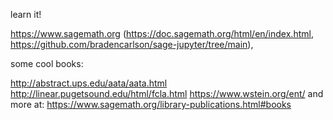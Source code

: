 learn it!

https://www.sagemath.org (https://doc.sagemath.org/html/en/index.html, https://github.com/bradencarlson/sage-jupyter/tree/main),

some cool books:

http://abstract.ups.edu/aata/aata.html
http://linear.pugetsound.edu/html/fcla.html
https://www.wstein.org/ent/
and more at: https://www.sagemath.org/library-publications.html#books

